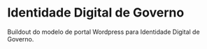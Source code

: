 Identidade Digital de Governo
================

Buildout do modelo de portal Wordpress para Identidade Digital de Governo.
